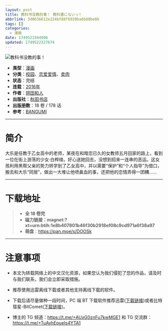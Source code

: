 ```yaml
---
layout: post
title: 教科书没教的事！ 教科書にないッ!
abbrlink: 3d0636612e224bf88f6920ba6b88be8b
tags: []
categories:
  - 漫画
date: 1749521504996
updated: 1749522327674
---
```


![教科书没教的事！](https://ipfs.io/ipfs/QmXmSTiEKM5w2HHVQ4o8dUU15AUdB9Qhr3PwbrnfDG8yd6?filename=%E6%95%99%E7%A7%91%E4%B9%A6%E6%B2%A1%E6%95%99%E7%9A%84%E4%BA%8B%EF%BC%81.JPG)

- **类型**：[漫画](/index.php/category/漫画)
- **分类**：[校园](/index.php/category/校园)、[恋爱爱情](/index.php/category/恋爱爱情)、[卖肉](/index.php/category/卖肉)
- **状态**：完结
- **连载**：[2016年](/index.php/category/2016年)
- **作者**：[岡田和人](/index.php/category/岡田和人)
- **出版社**：[秋田书店](/index.php/category/秋田书店)
- **出版册数**：18 卷 / 178 话
- **参考**：[BANGUMI](https://bangumi.tv/subject/28982)

***

# 简介

大乐是任教于乙女高中的老师，某夜在和暗恋已久的女教师五月回家的路上，看到一位在街上游荡的少女·白桦绫。好心送她回去，没想到招来一连串的恶运。这女孩利用黑帮父亲的势力转学到了乙女高中，并以需要“保护”和“个人指导”为借口，搬去和大乐“同居”，做出一大堆让他喷鼻血的事，还把他的恋情弄得一团糟……

***

# 下载地址

> - **全 18 卷完**
> - **磁力链接：magnet:?xt=urn:btih:1e8b407801b46f30b2918ef08c9cd971a6f38a97**
> - **萌盘**：<https://pan.moe/s/DOOSk>

***

# 注意事项

- 本文为转载网络上的中文汉化资源，如果您认为我们侵犯了您的作品，请及时与我们联系，我们会立即采取措施。

- 推荐使用迅雷离线下载或者其他支持离线下载的软件。

- 下载后请尽量做种一段时间，PC 端 BT 下载软件推荐迅雷([下载链接](https://drive.aqua-aria.company/s/le27j7))或者比特彗星-BitComet([下载链接](https://pan.lanzouj.com/b073c7g4f))。

- 博主的 TG 频道：<https://t.me/+AUxG0znFu7kwMGE1> 和 TG 交流群：<https://t.me/+TuAyhEpueIs4YTA1>
